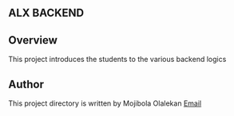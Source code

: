 ## ALX BACKEND

## Overview
This project introduces the students to the various backend logics

## Author
This project directory is written by Mojibola Olalekan
[Email](lekanmojibola@gmail.com)